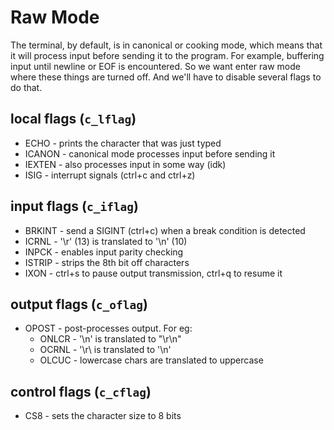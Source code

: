 # Raw Mode
The terminal, by default, is in canonical or cooking mode, which means that it will process input before sending it to the program. For example, buffering input until newline or EOF is encountered. So we want enter raw mode where these things are turned off. And we'll have to disable several flags to do that.

## local flags (``c_lflag``)
* ECHO - prints the character that was just typed
* ICANON - canonical mode processes input before sending it
* IEXTEN - also processes input in some way (idk)
* ISIG - interrupt signals (ctrl+c and ctrl+z)

## input flags (``c_iflag``)
* BRKINT - send a SIGINT (ctrl+c) when a break condition is detected
* ICRNL - '\r' (13) is translated to '\n' (10)
* INPCK - enables input parity checking
* ISTRIP - strips the 8th bit off characters
* IXON - ctrl+s to pause output transmission, ctrl+q to resume it

## output flags (``c_oflag``)
* OPOST - post-processes output. For eg:
    * ONLCR - '\n' is translated to "\r\n"
    * OCRNL - '\r\ is translated to '\n'
    * OLCUC - lowercase chars are translated to uppercase

## control flags (``c_cflag``)
* CS8 - sets the character size to 8 bits
